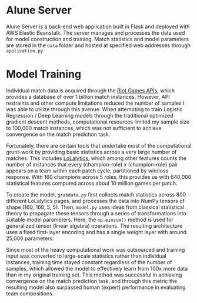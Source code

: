 # Alune Server
Alune Server is a back-end web application built in Flask and deployed with AWS Elastic Beanstalk. The server manages and processes the data used for model construction and training. Match statistics and model parameters are stored in the `data` folder and hosted at specified web addresses through `application.py`

# Model Training
Individual match data is acquired through the [Riot Games APIs](https://developer.riotgames.com/), which provides a database of over 1 billion match instances. However, API restraints and other compute limitations reduced the number of samples I was able to utilize through this avenue. When attempting to train Logistic Regression / Deep Learning models through the traditional optimized gradient descent methods, computational resources limited my sample size to 100,000 match instances, which was not sufficient to achieve convergence on the match prediction task.

Fortunately, there are certain tools that undertake most of the computational grunt-work by providing basic statistics across a very large number of matches. This includes [LoLalytics](https://lolalytics.com/), which among other features counts the number of instances that every (champion-role) x (champion-role) pair appears on a team within each patch cycle, partitioned by win/loss response. With 160 champions across 5 roles, this provides us with 640,000 statistical features computed across about 10 million games per patch.

To create the model, `grabdata.py` first collects match statistics across 800 different LoLalytics pages, and processes the data into NumPy tensors of shape (160, 160, 5, 5). Then, `model.py` uses ideas from classical statistical theory to propagate these tensors through a series of transformations into suitable model parameters. Here, the `np.einsum()` method is used for generalized tensor (linear algebra) operations. The resulting architecture uses a fixed first-layer encoding and has a single weight layer with around 25,000 parameters.

Since most of the heavy computational work was outsourced and training input was converted to large-scale statistics rather than individual instances, training time stayed constant regardless of the number of samples, which allowed the model to effectively learn from 100x more data than in my original training set. This method was successful in achieving convergence on the match prediction task, and through this metric the resulting model also surpassed human (expert) performance in evaluating team compositions.



